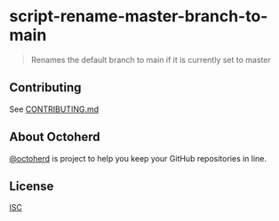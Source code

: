 # script-rename-master-branch-to-main

> Renames the default branch to main if it is currently set to master

## Contributing

See [CONTRIBUTING.md](CONTRIBUTING.md)

## About Octoherd

[@octoherd](https://github.com/octoherd/) is project to help you keep your GitHub repositories in line.

## License

[ISC](LICENSE.md)
